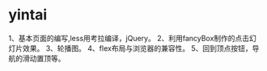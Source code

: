 # yintai
1、基本页面的编写,less用考拉编译，jQuery。
2、利用fancyBox制作的点击幻灯片效果。
3、轮播图。
4、flex布局与浏览器的兼容性。
5、回到顶点按钮，导航的滑动置顶等。
